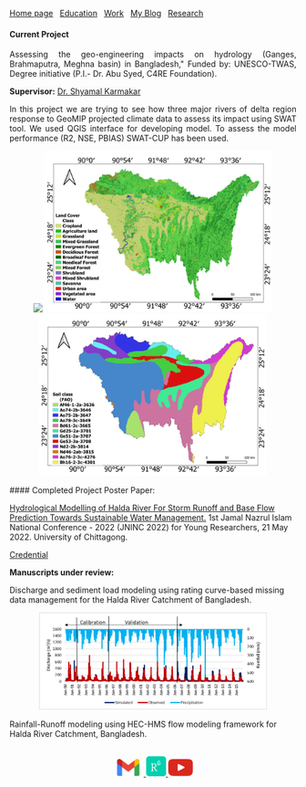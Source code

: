 [Home page](./README.md)&nbsp;&nbsp;&nbsp;[Education](./education.md)&nbsp;&nbsp;&nbsp;[Work](./Work.md)&nbsp;&nbsp;&nbsp;[My Blog](./My_Blog.md)&nbsp;&nbsp;&nbsp;[Research](./research.md)

#### Current Project
<p style="text-align: justify;">
Assessing the geo-engineering impacts on hydrology (Ganges, Brahmaputra, Meghna basin) in Bangladesh," Funded by: UNESCO-TWAS, Degree initiative (P.I.- Dr. Abu Syed, C4RE Foundation).  
</p>

**Supervisor:** [Dr. Shyamal Karmakar](https://www.researchgate.net/profile/Shyamal-Karmakar)  
<p style="text-align: justify;">
In this project we are trying to see how three major rivers of delta region response to GeoMIP projected climate data to assess its impact using SWAT tool. We used QGIS interface for developing model. To assess the model performance (R2, NSE, PBIAS) SWAT-CUP has been used.  
</p>
<p align="center">
<a>
    <img width="200px" src="./images/Meghna_basin.png"/>
  </a>
  <a>
    <img width="400px" src="./images/Lulcmap.png"/>
  </a>
   <a>
    <img width="400px" src="./images/SOILMAP.png"/>
  </a>
</p>
#### Completed Project 
Poster Paper:  


    
[Hydrological Modelling of Halda River For Storm Runoff and Base Flow Prediction Towards Sustainable Water Management.](https://dx.doi.org/10.13140/RG.2.2.22918.45122) 1st Jamal Nazrul Islam National Conference - 2022 (JNINC 2022) for Young Researchers, 21 May 2022. University of Chittagong.  


[Credential](./images/1st_jamal_nazrul_Islam.pdf)
  
**Manuscripts under review:**  

Discharge and sediment load modeling using rating curve-based missing data management for the Halda River Catchment of Bangladesh.  
<p align="center">
<a>
    <img width="400px" src="./images/Halda_cal_val.png"/>
  </a>
</p>
Rainfall-Runoff modeling using HEC-HMS flow modeling framework for Halda River Catchment, Bangladesh.  


<br />
<br />
<p align="center">
  <a href="mailto:marjinahaque64@gmail.com">
    <img width="55px" src="./images/email_icon.jpg"/>
  </a>
  
  <a href="https://www.researchgate.net/profile/Marjena-Beantha-Haque">
    <img width="35px" src="./images/researchgate_icon.png"/>
  </a>
  <a href="https://www.youtube.com/channel/UC3ua345wVU5-rPSuGbrjUKg">
    <img width="45px" src="./images/YouTube.png"/>
  </a>
</p>
